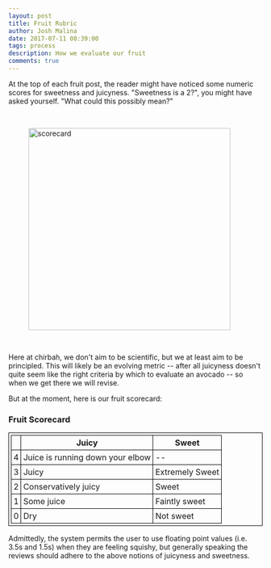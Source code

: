 ```yaml
---
layout: post
title: Fruit Rubric
author: Josh Malina
date: 2017-07-11 08:39:00
tags: process
description: How we evaluate our fruit
comments: true
---
```


At the top of each fruit post, the reader might have noticed some numeric scores for sweetness and juicyness.
"Sweetness is a 2?", you might have asked yourself. "What could this possibly mean?"


<br>
<figure>
 <img style="width: 400px;" src="https://www.bisd303.org/cms/lib/WA01001636/Centricity/Domain/765/report%20card.gif" alt="scorecard"/>
</figure>
<br>

Here at chirbah, we don't aim to be scientific, but we at least aim to be principled. This will likely
 be an evolving metric -- after all juicyness doesn't quite seem like the right criteria by which to evaluate an
 avocado -- so when we get there we will revise.

 But at the moment, here is our fruit scorecard:

<h3>Fruit Scorecard</h3>

<style>
table{
    border-collapse: collapse;
    border-spacing: 0;
    border:1px solid black;
    padding: 4px;
}

th{
    border:1px solid #000000;
    padding: 4px;
}

td{
    border:1px solid #000000;
    padding: 4px;
}
</style>


||Juicy|Sweet|
|--- |---|---|
|4|Juice is running down your elbow|--|
|3|Juicy|Extremely Sweet|
|2|Conservatively juicy|Sweet|
|1|Some juice|Faintly sweet|
|0|Dry|Not sweet|


Admittedly, the system permits the user to use floating point values (i.e. 3.5s and 1.5s) when they are feeling
squishy, but generally speaking the reviews should adhere to the above notions of juicyness and sweetness.


